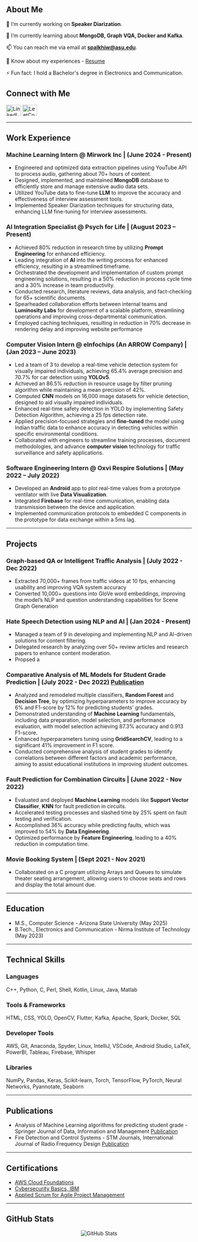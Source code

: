 ## About Me

🔭 I’m currently working on **Speaker Diarization**.

🌱 I’m currently learning about **MongoDB, Graph VQA, Docker and Kafka**.

📫 You can reach me via email at **spalkhiw@asu.edu**.

📄 Know about my experiences - [Resume](https://drive.google.com/drive/folders/1FVVMUE1XnWb4pGFBliQJkPTbMmlHGsyA?usp=drive_link)

⚡ Fun fact: I hold a Bachelor's degree in Electronics and Communication.

## Connect with Me

<p align="left">
  <a href="https://linkedin.com/in/sparsh-palkhiwala" target="_blank"><img src="https://raw.githubusercontent.com/rahuldkjain/github-profile-readme-generator/master/src/images/icons/Social/linked-in-alt.svg" alt="LinkedIn" height="30" width="40" /></a>
  <a href="https://www.leetcode.com/palkhiwalasparsh2301" target="_blank"><img src="https://raw.githubusercontent.com/rahuldkjain/github-profile-readme-generator/master/src/images/icons/Social/leet-code.svg" alt="LeetCode" height="30" width="40" /></a>
</p>



---

## Work Experience

### Machine Learning Intern @ Mirwork Inc | (June 2024 - Present)
- Engineered and optimized data extraction pipelines using YouTube API to process audio, gathering about 70+ hours of content.
- Designed, implemented, and maintained **MongoDB** database to efficiently store and manage extensive audio data sets.
- Utilized YouTube data to fine-tune **LLM** to improve the accuracy and effectiveness of interview assessment tools.
- Implemented Speaker Diarization techniques for structuring data, enhancing LLM fine-tuning for interview assessments.


### AI Integration Specialist @ Psych for Life | (August 2023 – Present)

- Achieved 80% reduction in research time by utilizing **Prompt Engineering** for enhanced efficiency.
- Leading integration of **AI** into the writing process for enhanced efficiency, resulting in a streamlined timeframe.
- Orchestrated the development and implementation of custom prompt engineering solutions, resulting in a 50% reduction in process cycle time and a 30% increase in team productivity.
- Conducted research, literature reviews, data analysis, and fact-checking for 65+ scientific documents.
- Spearheaded collaboration efforts between internal teams and **Luminosity Labs** for development of a scalable platform, streamlining operations and improving cross-departmental communication.
- Employed caching techniques, resulting in reduction in 70% decrease in rendering delay and improving website performance

### Computer Vision Intern @ eInfochips (An ARROW Company) | (Jan 2023 – June 2023)

- Led a team of 3 to develop a real-time vehicle detection system for visually impaired individuals, achieving 65.4% average precision and 70.7% for car detection using **YOLOv5**.
- Achieved an 86.5% reduction in resource usage by filter pruning algorithm while maintaining a mean precision of 42%.
- Computed **CNN** models on 16,000 image datasets for vehicle detection, designed to aid visually impaired individuals.
- Enhanced real-time safety detection in YOLO by implementing Safety Detection Algorithm, achieving a 25 fps detection rate.
- Applied precision-focused strategies and **fine-tuned** the model using Indian traffic data to enhance accuracy in detecting vehicles within specific environmental conditions.
- Collaborated with engineers to streamline training processes, document methodologies, and advance **computer vision** technology for traffic surveillance and safety applications.

### Software Engineering Intern @ Oxvi Respire Solutions | (May 2022 – July 2022)

- Developed an **Android** app to plot real-time values from a prototype ventilator with live **Data Visualization**.
- Integrated **Firebase** for real-time communication, enabling data transmission between the device and application.
- Implemented communication protocols to embedded C components in the prototype for data exchange within a 5ms lag.

---

## Projects

### Graph-based QA or Intelligent Traffic Analysis | (July 2022 - Dec 2022)
- Extracted 70,000+ frames from traffic videos at 10 fps, enhancing usability and improving VQA system accuracy
- Converted 10,000+ questions into GloVe word embeddings, improving the model’s NLP and question understanding capabilities for Scene Graph Generation

### Hate Speech Detection using NLP and AI | (Jan 2024 - Present)

- Managed a team of 9 in developing and implementing NLP and AI-driven solutions for content filtering.
- Delegated research by analyzing over 50+ review articles and research papers to enhance content moderation.
- Propsed a 

### Comparative Analysis of ML Models for Student Grade Prediction | (July 2022 - Dec 2022) [Publication](https://link.springer.com/article/10.1007/s42488-022-00078-2)

- Analyzed and remodeled multiple classifiers, **Random Forest** and **Decision Tree**, by optimizing hyperparameters to improve accuracy by 6% and F1-score by 12% for predicting students’ grades.
- Demonstrated understanding of **Machine Learning** fundamentals, including data preparation, model selection, and performance evaluation, with model selection achieving 87.3% accuracy and 0.913 F1-score.
- Enhanced hyperparameters tuning using **GridSearchCV**, leading to a significant 41% improvement in F1 score.
- Conducted comprehensive analysis of student grades to identify correlations between different factors and academic performance, aiming to assist educational institutions in improving student outcomes.

  

### Fault Prediction for Combination Circuits | (June 2022 - Nov 2022)

- Evaluated and deployed **Machine Learning** models like **Support Vector Classifier**, **KNN** for fault prediction in circuits.
- Accelerated testing processes and slashed time by 25% spent on fault testing and verification.
- Accomplished 36% accuracy while predicting faults, which was improved to 54% by **Data Engineering**.
- Optimized performance by **Feature Engineering**, leading to a 40% reduction in computation time.

### Movie Booking System | (Sept 2021 - Nov 2021)

- Collaborated on a C program utilizing Arrays and Queues to simulate theater seating arrangement, allowing users to choose seats and rows and display the total amount due.

---

## Education

- M.S., Computer Science - Arizona State University (May 2025)
- B.Tech., Electronics and Communication - Nirma Institute of Technology (May 2023)

---

## Technical Skills

### Languages

C++, Python, C, Perl, Shell, Kotlin, Linux, Java, Matlab

### Tools & Frameworks

HTML, CSS, YOLO, OpenCV, Flutter, Kafka, Apache, Spark, Docker, SQL

### Developer Tools

AWS, Git, Anaconda, Spyder, Linux, IntelliJ, VSCode, Android Studio, LaTeX, PowerBI, Tableau, Firebase, Whisper

### Libraries

NumPy, Pandas, Keras, Scikit-learn, Torch, TensorFlow, PyTorch, Neural Networks, Pyannotate, Seaborn

---

## Publications

- Analysis of Machine Learning algorithms for predicting student grade - Springer Journal of Data, Information and Management [Publication](https://link.springer.com/article/10.1007/s42488-022-00078-2)
- Fire Detection and Control Systems - STM Journals, International Journal of Radio Frequency Design [Publication](https://ecc.journalspub.info/index.php?journal=JRFD&page=article&op=view&path%5B%5D=1678)


---
## Certifications
- [AWS Cloud Foundations](https://www.credly.com/badges/922e29a0-c732-419f-a76c-9e4b781ef3b2/print)
- [Cybersecurity Basics, IBM](https://courses.edx.org/certificates/f5c4a1a6ada240949fd4de113998451e)
- [Applied Scrum for Agile Project Management](https://courses.edx.org/certificates/b3c8482740344e4e9dd6c758171f6f08)

---


## GitHub Stats

<p align="center"><img src="https://github-readme-streak-stats.herokuapp.com/?user=sparsh-palkhiwala" alt="GitHub Stats" /></p>
